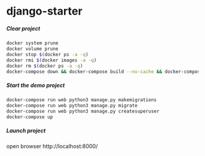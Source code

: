 # django-starter

##### Clear project
```bash
docker system prune
docker volume prune
docker stop $(docker ps -a -q)
docker rmi $(docker images -a -q)
docker rm $(docker ps -a -q)
docker-compose down && docker-compose build --no-cache && docker-compose up
```

##### Start the demo project
```bash
docker-compose run web python3 manage.py makemigrations
docker-compose run web python3 manage.py migrate
docker-compose run web python3 manage.py createsuperuser
docker-compose up
```

##### Launch project

open browser http://localhost:8000/

